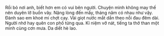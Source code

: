 Rồi bỏ nơi anh, biết hơn em có vui bên người. Chuyện mình không may thế nên duyên lỡ buồn vây. Nặng lòng đến mấy, tháng năm có nhau như vậy. Đành sao em khoé mi chợt cay. Vài giọt nước mắt dần theo nỗi đau đêm dài. Người nhớ hay quên con phố từng qua. Kỉ niệm vỡ nát, tiếng ta thở than một mình cùng cơn mưa. Da diết hè lao.